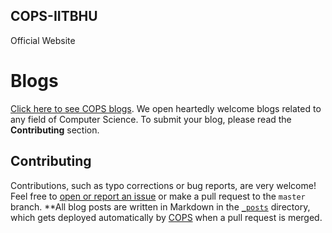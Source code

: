 ## COPS-IITBHU

Official Website


Blogs
=====

[Click here to see COPS blogs](http://www.copsiitbhu.co.in/blog/). We open heartedly welcome blogs related to any field of Computer Science. To submit your blog, please read the **Contributing** section.


Contributing
------------

Contributions, such as typo corrections or bug reports, are very welcome! Feel free to [open or report an issue](https://github.com/COPS-IITBHU/cops-website/issues) or make a pull request to the `master` branch. **All blog posts are written in Markdown in the [`_posts`](https://github.com/COPS-IITBHU/cops-website/tree/master/_posts) directory, which gets deployed automatically by [COPS](http://www.copsiitbhu.co.in/blog/) when a pull request is merged.
